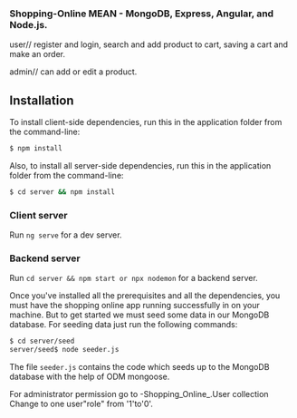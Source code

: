 ### Shopping-Online MEAN - MongoDB, Express, Angular, and Node.js.

 user// register and login, search and add product to cart, saving a cart and make an order.
 
 admin// can add or edit a product. 
 
## Installation
To install client-side dependencies, run this in the application folder from the command-line:

```bash
$ npm install
```
Also, to install all server-side dependencies, run this in the application folder from the command-line:

```bash
$ cd server && npm install
```

### Client server

Run `ng serve` for a dev server. 

### Backend server

Run `cd server && npm start or npx nodemon` for a backend server. 


Once you've installed all the prerequisites and all the dependencies, you must have the shopping online app running successfully in on your machine. 
But to get started we must seed some data in our MongoDB database. For seeding data just run the following commands:
```sh
$ cd server/seed
server/seed$ node seeder.js
```
The file `seeder.js` contains the code which seeds up to the MongoDB database with the help of ODM mongoose.

 
For administrator permission go to -Shopping_Online_.User collection Change to one user"role" from '1'to'0'. 
